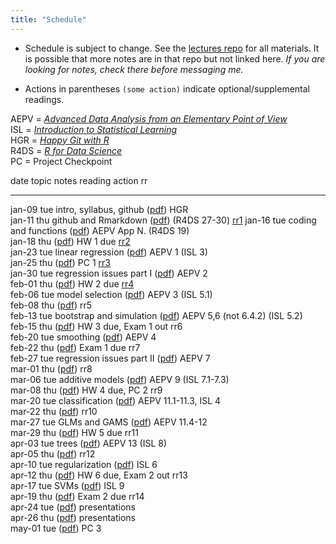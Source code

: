 ```yaml
---
title: "Schedule"
---
```





* Schedule is subject to change. See the [lectures repo](https://github.com/stats-432sp2018/lectures) for all materials. It is possible that more notes are in that repo but not linked here. _If you are looking for notes, check there before messaging me._  

* Actions in parentheses `(some action)` indicate optional/supplemental readings.

AEPV = [_Advanced Data Analysis from an Elementary Point of View_](http://www.stat.cmu.edu/~cshalizi/ADAfaEPoV/ADAfaEPoV.pdf)  
ISL = [_Introduction to Statistical Learning_](http://www-bcf.usc.edu/~gareth/ISL/)  
HGR = [_Happy Git with R_](http://happygitwithr.com/)  
R4DS = [_R for Data Science_](http://r4ds.had.co.nz)  
PC = Project Checkpoint


date         topic                       notes                                                                                  reading                          action                 rr                                                              
-----------  --------------------------  -------------------------------------------------------------------------------------  -------------------------------  ---------------------  ----------------------------------------------------------------
jan-09 tue   intro, syllabus, github     (<a href=https://raw.githubusercontent.com/stats-432sp2018/lectures/master/>pdf</a>)   HGR                                                                                                                     
jan-11 thu   github and Rmarkdown        (<a href=https://raw.githubusercontent.com/stats-432sp2018/lectures/master/>pdf</a>)   (R4DS 27-30)                                            <a href=https://github.com/stats-432sp2018/class-roster>rr1</a> 
jan-16 tue   coding and functions        (<a href=https://raw.githubusercontent.com/stats-432sp2018/lectures/master/>pdf</a>)   AEPV App N. (R4DS 19)                                                                                                   
jan-18 thu                               (<a href=https://raw.githubusercontent.com/stats-432sp2018/lectures/master/>pdf</a>)                                    HW 1 due               <a href=https://github.com/stats-432sp2018/rr2>rr2</a>          
jan-23 tue   linear regression           (<a href=https://raw.githubusercontent.com/stats-432sp2018/lectures/master/>pdf</a>)   AEPV 1 (ISL 3)                                                                                                          
jan-25 thu                               (<a href=https://raw.githubusercontent.com/stats-432sp2018/lectures/master/>pdf</a>)                                    PC 1                   <a href=https://github.com/stats-432sp2018/rr3>rr3</a>          
jan-30 tue   regression issues part I    (<a href=https://raw.githubusercontent.com/stats-432sp2018/lectures/master/>pdf</a>)   AEPV 2                                                                                                                  
feb-01 thu                               (<a href=https://raw.githubusercontent.com/stats-432sp2018/lectures/master/>pdf</a>)                                    HW 2 due               <a href=https://github.com/stats-432sp2018/rr4>rr4</a>          
feb-06 tue   model selection             (<a href=https://raw.githubusercontent.com/stats-432sp2018/lectures/master/>pdf</a>)   AEPV 3 (ISL 5.1)                                                                                                        
feb-08 thu                               (<a href=https://raw.githubusercontent.com/stats-432sp2018/lectures/master/>pdf</a>)                                                           rr5                                                             
feb-13 tue   bootstrap and simulation    (<a href=https://raw.githubusercontent.com/stats-432sp2018/lectures/master/>pdf</a>)   AEPV 5,6 (not 6.4.2) (ISL 5.2)                                                                                          
feb-15 thu                               (<a href=https://raw.githubusercontent.com/stats-432sp2018/lectures/master/>pdf</a>)                                    HW 3 due, Exam 1 out   rr6                                                             
feb-20 tue   smoothing                   (<a href=https://raw.githubusercontent.com/stats-432sp2018/lectures/master/>pdf</a>)   AEPV 4                                                                                                                  
feb-22 thu                               (<a href=https://raw.githubusercontent.com/stats-432sp2018/lectures/master/>pdf</a>)                                    Exam 1 due             rr7                                                             
feb-27 tue   regression issues part II   (<a href=https://raw.githubusercontent.com/stats-432sp2018/lectures/master/>pdf</a>)   AEPV 7                                                                                                                  
mar-01 thu                               (<a href=https://raw.githubusercontent.com/stats-432sp2018/lectures/master/>pdf</a>)                                                           rr8                                                             
mar-06 tue   additive models             (<a href=https://raw.githubusercontent.com/stats-432sp2018/lectures/master/>pdf</a>)   AEPV 9 (ISL 7.1-7.3)                                                                                                    
mar-08 thu                               (<a href=https://raw.githubusercontent.com/stats-432sp2018/lectures/master/>pdf</a>)                                    HW 4 due, PC 2         rr9                                                             
mar-20 tue   classification              (<a href=https://raw.githubusercontent.com/stats-432sp2018/lectures/master/>pdf</a>)   AEPV 11.1-11.3, ISL 4                                                                                                   
mar-22 thu                               (<a href=https://raw.githubusercontent.com/stats-432sp2018/lectures/master/>pdf</a>)                                                           rr10                                                            
mar-27 tue   GLMs and GAMS               (<a href=https://raw.githubusercontent.com/stats-432sp2018/lectures/master/>pdf</a>)   AEPV 11.4-12                                                                                                            
mar-29 thu                               (<a href=https://raw.githubusercontent.com/stats-432sp2018/lectures/master/>pdf</a>)                                    HW 5 due               rr11                                                            
apr-03 tue   trees                       (<a href=https://raw.githubusercontent.com/stats-432sp2018/lectures/master/>pdf</a>)   AEPV 13 (ISL 8)                                                                                                         
apr-05 thu                               (<a href=https://raw.githubusercontent.com/stats-432sp2018/lectures/master/>pdf</a>)                                                           rr12                                                            
apr-10 tue   regularization              (<a href=https://raw.githubusercontent.com/stats-432sp2018/lectures/master/>pdf</a>)   ISL 6                                                                                                                   
apr-12 thu                               (<a href=https://raw.githubusercontent.com/stats-432sp2018/lectures/master/>pdf</a>)                                    HW 6 due, Exam 2 out   rr13                                                            
apr-17 tue   SVMs                        (<a href=https://raw.githubusercontent.com/stats-432sp2018/lectures/master/>pdf</a>)   ISL 9                                                                                                                   
apr-19 thu                               (<a href=https://raw.githubusercontent.com/stats-432sp2018/lectures/master/>pdf</a>)                                    Exam 2 due             rr14                                                            
apr-24 tue                               (<a href=https://raw.githubusercontent.com/stats-432sp2018/lectures/master/>pdf</a>)                                    presentations                                                                          
apr-26 thu                               (<a href=https://raw.githubusercontent.com/stats-432sp2018/lectures/master/>pdf</a>)                                    presentations                                                                          
may-01 tue                               (<a href=https://raw.githubusercontent.com/stats-432sp2018/lectures/master/>pdf</a>)                                    PC 3                                                                                   
